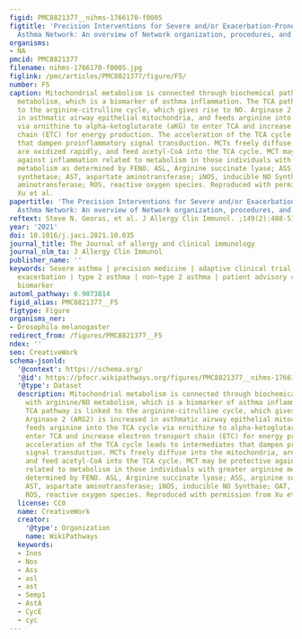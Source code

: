 ```yaml
---
figid: PMC8821377__nihms-1766170-f0005
figtitle: 'Precision Interventions for Severe and/or Exacerbation-Prone (PrecISE)
  Asthma Network: An overview of Network organization, procedures, and interventions'
organisms:
- NA
pmcid: PMC8821377
filename: nihms-1766170-f0005.jpg
figlink: /pmc/articles/PMC8821377/figure/F5/
number: F5
caption: Mitochondrial metabolism is connected through biochemical pathways with arginine/NO
  metabolism, which is a biomarker of asthma inflammation. The TCA pathway is linked
  to the arginine-citrulline cycle, which gives rise to NO. Arginase 2 (ARG2) is increased
  in asthmatic airway epithelial mitochondria, and feeds arginine into the TCA cycle
  via ornithine to alpha-ketoglutarate (aKG) to enter TCA and increase electron transport
  chain (ETC) for energy production. The acceleration of the TCA cycle leads to intermediates
  that dampen proinflammatory signal transduction. MCTs freely diffuse into the mitochondria,
  are oxidized rapidly, and feed acetyl-CoA into the TCA cycle. MCT may be protective
  against inflammation related to metabolism in those individuals with greater arginine
  metabolism as determined by FENO. ASL, Arginine succinate lyase; ASS, arginine succinate
  synthetase; AST, aspartate aminotransferase; iNOS, inducible NO Synthase; OAT, ornithine
  aminotransferase; ROS, reactive oxygen species. Reproduced with permission from
  Xu et al.
papertitle: 'The Precision Interventions for Severe and/or Exacerbation-Prone (PrecISE)
  Asthma Network: An overview of Network organization, procedures, and interventions.'
reftext: Steve N. Georas, et al. J Allergy Clin Immunol. ;149(2):488-516.e9.
year: '2021'
doi: 10.1016/j.jaci.2021.10.035
journal_title: The Journal of allergy and clinical immunology
journal_nlm_ta: J Allergy Clin Immunol
publisher_name: ''
keywords: Severe asthma | precision medicine | adaptive clinical trial design | asthma
  exacerbation | type 2 asthma | non–type 2 asthma | patient advisory committee |
  biomarker
automl_pathway: 0.9073814
figid_alias: PMC8821377__F5
figtype: Figure
organisms_ner:
- Drosophila melanogaster
redirect_from: /figures/PMC8821377__F5
ndex: ''
seo: CreativeWork
schema-jsonld:
  '@context': https://schema.org/
  '@id': https://pfocr.wikipathways.org/figures/PMC8821377__nihms-1766170-f0005.html
  '@type': Dataset
  description: Mitochondrial metabolism is connected through biochemical pathways
    with arginine/NO metabolism, which is a biomarker of asthma inflammation. The
    TCA pathway is linked to the arginine-citrulline cycle, which gives rise to NO.
    Arginase 2 (ARG2) is increased in asthmatic airway epithelial mitochondria, and
    feeds arginine into the TCA cycle via ornithine to alpha-ketoglutarate (aKG) to
    enter TCA and increase electron transport chain (ETC) for energy production. The
    acceleration of the TCA cycle leads to intermediates that dampen proinflammatory
    signal transduction. MCTs freely diffuse into the mitochondria, are oxidized rapidly,
    and feed acetyl-CoA into the TCA cycle. MCT may be protective against inflammation
    related to metabolism in those individuals with greater arginine metabolism as
    determined by FENO. ASL, Arginine succinate lyase; ASS, arginine succinate synthetase;
    AST, aspartate aminotransferase; iNOS, inducible NO Synthase; OAT, ornithine aminotransferase;
    ROS, reactive oxygen species. Reproduced with permission from Xu et al.
  license: CC0
  name: CreativeWork
  creator:
    '@type': Organization
    name: WikiPathways
  keywords:
  - Inos
  - Nos
  - Ass
  - asl
  - ast
  - Semp1
  - AstA
  - CycE
  - cyc
---
```


